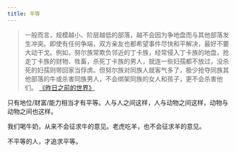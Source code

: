 ```yaml
---
title: 平等
---
```

> 一般而言，规模越小、阶层越低的部落，越不会因为争地盘而与其他部落发生冲突。即使有任何争端，双方亲友也都希望事件尽快和平解决，最好不要大动干戈。例如，努尔族常欺负邻近的丁卡族，经常侵入丁卡族的地盘，抢走丁卡族的财物、牲畜，杀死丁卡族的男人，就连一些妇孺都不放过，没杀死的妇孺则带回家当俘虏。但努尔族对同族人就客气多了，极少抢夺同族其他部落的牛或杀害同族男人，不会绑架同族的女人和孩子，更不会杀害他们。
>  [《昨日之前的世界》](../../../../2-society/3-culture/history/works/the-world-until-yesterday.md)

只有地位/财富/能力相当才有平等。人与人之间这样，人与动物之间这样，动物与动物之间也这样。

我们喝牛奶，从来不会征求牛的意见。老虎吃羊，也不会征求羊的意见。

不平等的人，才追求平等。
